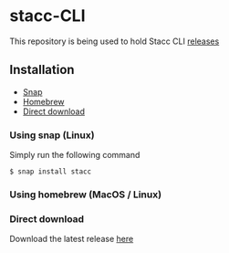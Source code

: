 # stacc-CLI

This repository is being used to hold Stacc CLI [releases](https://github.com/stacc/stacc-CLI/releases)

## Installation

* [Snap](#using-snap-linux)
* [Homebrew](#using-homebrew-macos--linux)
* [Direct download](#direct-download)

### Using snap (Linux)

Simply run the following command

```
$ snap install stacc
```

### Using homebrew (MacOS / Linux)

### Direct download

Download the latest release [here](https://github.com/stacc/stacc-CLI/releases/latest)
